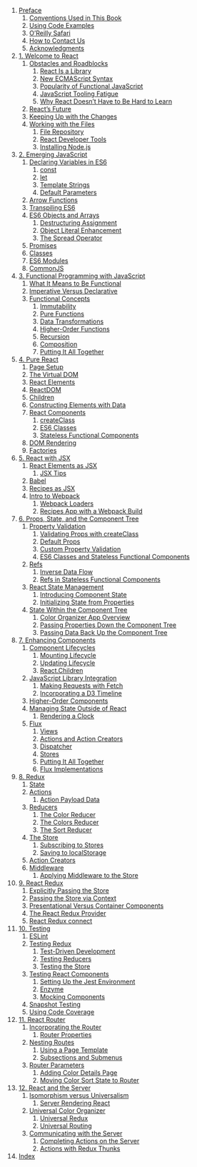 <ol class="detail-toc">


<li class="toc-level-1 t-toc-level-1 js-content-uri" data-content-uri="/api/v1/book/9781491954614/chapter/preface01.html">
<a href="https://learning.oreilly.com/library/view/learning-react/9781491954614/preface01.html#_preface" 
class="t-chapter" tabindex="33">Preface</a>
<ol>
<li class="toc-level-2 t-toc-level-2 js-content-uri" data-content-uri="/api/v1/book/9781491954614/chapter/preface01.html"><a href="https://learning.oreilly.com/library/view/learning-react/9781491954614/preface01.html#_conventions_used_in_this_book" class="t-chapter" tabindex="34">Conventions Used in This Book</a></li>
<li class="toc-level-2 t-toc-level-2 js-content-uri" data-content-uri="/api/v1/book/9781491954614/chapter/preface01.html"><a href="https://learning.oreilly.com/library/view/learning-react/9781491954614/preface01.html#_using_code_examples" class="t-chapter" tabindex="35">Using Code Examples</a></li>
<li class="toc-level-2 t-toc-level-2 js-content-uri" data-content-uri="/api/v1/book/9781491954614/chapter/preface01.html"><a href="https://learning.oreilly.com/library/view/learning-react/9781491954614/preface01.html#_safari_books_online" class="t-chapter" tabindex="36">O’Reilly Safari</a></li>
<li class="toc-level-2 t-toc-level-2 js-content-uri" data-content-uri="/api/v1/book/9781491954614/chapter/preface01.html"><a href="https://learning.oreilly.com/library/view/learning-react/9781491954614/preface01.html#_how_to_contact_us" class="t-chapter" tabindex="37">How to Contact Us</a></li>
<li class="toc-level-2 t-toc-level-2 js-content-uri" data-content-uri="/api/v1/book/9781491954614/chapter/preface01.html"><a href="https://learning.oreilly.com/library/view/learning-react/9781491954614/preface01.html#_acknowledgments" class="t-chapter" tabindex="38">Acknowledgments</a></li></ol></li>
<li class="toc-level-1 t-toc-level-1 js-content-uri" data-content-uri="/api/v1/book/9781491954614/chapter/ch01.html"><a href="https://learning.oreilly.com/library/view/learning-react/9781491954614/ch01.html#welcome_to_react" class="t-chapter" tabindex="39">1. Welcome to React</a><ol>
<li class="toc-level-2 t-toc-level-2 js-content-uri" data-content-uri="/api/v1/book/9781491954614/chapter/ch01.html"><a href="https://learning.oreilly.com/library/view/learning-react/9781491954614/ch01.html#idm140276943771744" class="t-chapter" tabindex="40">Obstacles and Roadblocks</a><ol>
<li class="toc-level-3 t-toc-level-3 js-content-uri" data-content-uri="/api/v1/book/9781491954614/chapter/ch01.html"><a href="https://learning.oreilly.com/library/view/learning-react/9781491954614/ch01.html#idm140276939341696" class="t-chapter" tabindex="41">React Is a Library</a></li>
<li class="toc-level-3 t-toc-level-3 js-content-uri" data-content-uri="/api/v1/book/9781491954614/chapter/ch01.html"><a href="https://learning.oreilly.com/library/view/learning-react/9781491954614/ch01.html#idm140276939339616" class="t-chapter" tabindex="42">New ECMAScript Syntax</a></li>
<li class="toc-level-3 t-toc-level-3 js-content-uri" data-content-uri="/api/v1/book/9781491954614/chapter/ch01.html"><a href="https://learning.oreilly.com/library/view/learning-react/9781491954614/ch01.html#idm140276939336832" class="t-chapter" tabindex="43">Popularity of Functional JavaScript</a></li>
<li class="toc-level-3 t-toc-level-3 js-content-uri" data-content-uri="/api/v1/book/9781491954614/chapter/ch01.html"><a href="https://learning.oreilly.com/library/view/learning-react/9781491954614/ch01.html#idm140276939334752" class="t-chapter" tabindex="44">JavaScript Tooling Fatigue</a></li>
<li class="toc-level-3 t-toc-level-3 js-content-uri" data-content-uri="/api/v1/book/9781491954614/chapter/ch01.html"><a href="https://learning.oreilly.com/library/view/learning-react/9781491954614/ch01.html#idm140276939331840" class="t-chapter" tabindex="45">Why React Doesn’t Have to Be Hard to Learn</a></li></ol></li>
<li class="toc-level-2 t-toc-level-2 js-content-uri" data-content-uri="/api/v1/book/9781491954614/chapter/ch01.html"><a href="https://learning.oreilly.com/library/view/learning-react/9781491954614/ch01.html#idm140276943771472" class="t-chapter" tabindex="46">React’s Future</a></li>
<li class="toc-level-2 t-toc-level-2 js-content-uri" data-content-uri="/api/v1/book/9781491954614/chapter/ch01.html"><a href="https://learning.oreilly.com/library/view/learning-react/9781491954614/ch01.html#idm140276943683344" class="t-chapter" tabindex="47">Keeping Up with the Changes</a></li>
<li class="toc-level-2 t-toc-level-2 js-content-uri" data-content-uri="/api/v1/book/9781491954614/chapter/ch01.html"><a href="https://learning.oreilly.com/library/view/learning-react/9781491954614/ch01.html#idm140276943668880" class="t-chapter" tabindex="48">Working with the Files</a><ol>
<li class="toc-level-3 t-toc-level-3 js-content-uri" data-content-uri="/api/v1/book/9781491954614/chapter/ch01.html"><a href="https://learning.oreilly.com/library/view/learning-react/9781491954614/ch01.html#idm140276943665408" class="t-chapter" tabindex="49">File Repository</a></li>
<li class="toc-level-3 t-toc-level-3 js-content-uri" data-content-uri="/api/v1/book/9781491954614/chapter/ch01.html"><a href="https://learning.oreilly.com/library/view/learning-react/9781491954614/ch01.html#idm140276943653776" class="t-chapter" tabindex="50">React Developer Tools</a></li>
<li class="toc-level-3 t-toc-level-3 js-content-uri" data-content-uri="/api/v1/book/9781491954614/chapter/ch01.html"><a href="https://learning.oreilly.com/library/view/learning-react/9781491954614/ch01.html#idm140276943758800" class="t-chapter" tabindex="51">Installing Node.js</a></li></ol></li></ol></li>
<li class="toc-level-1 t-toc-level-1 js-content-uri" data-content-uri="/api/v1/book/9781491954614/chapter/ch02.html"><a href="https://learning.oreilly.com/library/view/learning-react/9781491954614/ch02.html#emerging_javascript" class="t-chapter" tabindex="52">2. Emerging JavaScript</a><ol>
<li class="toc-level-2 t-toc-level-2 js-content-uri" data-content-uri="/api/v1/book/9781491954614/chapter/ch02.html"><a href="https://learning.oreilly.com/library/view/learning-react/9781491954614/ch02.html#idm140276943960624" class="t-chapter" tabindex="53">Declaring Variables in ES6</a><ol>
<li class="toc-level-3 t-toc-level-3 js-content-uri" data-content-uri="/api/v1/book/9781491954614/chapter/ch02.html"><a href="https://learning.oreilly.com/library/view/learning-react/9781491954614/ch02.html#idm140276943953872" class="t-chapter" tabindex="54">const</a></li>
<li class="toc-level-3 t-toc-level-3 js-content-uri" data-content-uri="/api/v1/book/9781491954614/chapter/ch02.html"><a href="https://learning.oreilly.com/library/view/learning-react/9781491954614/ch02.html#idm140276942935088" class="t-chapter" tabindex="55">let</a></li>
<li class="toc-level-3 t-toc-level-3 js-content-uri" data-content-uri="/api/v1/book/9781491954614/chapter/ch02.html"><a href="https://learning.oreilly.com/library/view/learning-react/9781491954614/ch02.html#idm140276942587152" class="t-chapter" tabindex="56">Template Strings</a></li>
<li class="toc-level-3 t-toc-level-3 js-content-uri" data-content-uri="/api/v1/book/9781491954614/chapter/ch02.html"><a href="https://learning.oreilly.com/library/view/learning-react/9781491954614/ch02.html#idm140276934357168" class="t-chapter" tabindex="57">Default Parameters</a></li></ol></li>
<li class="toc-level-2 t-toc-level-2 js-content-uri" data-content-uri="/api/v1/book/9781491954614/chapter/ch02.html"><a href="https://learning.oreilly.com/library/view/learning-react/9781491954614/ch02.html#idm140276934032880" class="t-chapter" tabindex="58">Arrow Functions</a></li>
<li class="toc-level-2 t-toc-level-2 js-content-uri" data-content-uri="/api/v1/book/9781491954614/chapter/ch02.html"><a href="https://learning.oreilly.com/library/view/learning-react/9781491954614/ch02.html#idm140276933179136" class="t-chapter" tabindex="59">Transpiling ES6</a></li>
<li class="toc-level-2 t-toc-level-2 js-content-uri" data-content-uri="/api/v1/book/9781491954614/chapter/ch02.html"><a href="https://learning.oreilly.com/library/view/learning-react/9781491954614/ch02.html#idm140276934012032" class="t-chapter" tabindex="60">ES6 Objects and Arrays</a><ol>
<li class="toc-level-3 t-toc-level-3 js-content-uri" data-content-uri="/api/v1/book/9781491954614/chapter/ch02.html"><a href="https://learning.oreilly.com/library/view/learning-react/9781491954614/ch02.html#idm140276932785264" class="t-chapter" tabindex="61">Destructuring Assignment</a></li>
<li class="toc-level-3 t-toc-level-3 js-content-uri" data-content-uri="/api/v1/book/9781491954614/chapter/ch02.html"><a href="https://learning.oreilly.com/library/view/learning-react/9781491954614/ch02.html#idm140276932784640" class="t-chapter" tabindex="62">Object Literal Enhancement</a></li>
<li class="toc-level-3 t-toc-level-3 js-content-uri" data-content-uri="/api/v1/book/9781491954614/chapter/ch02.html"><a href="https://learning.oreilly.com/library/view/learning-react/9781491954614/ch02.html#idm140276932449024" class="t-chapter" tabindex="63">The Spread Operator</a></li></ol></li>
<li class="toc-level-2 t-toc-level-2 js-content-uri" data-content-uri="/api/v1/book/9781491954614/chapter/ch02.html"><a href="https://learning.oreilly.com/library/view/learning-react/9781491954614/ch02.html#idm140276932131008" class="t-chapter" tabindex="64">Promises</a></li>
<li class="toc-level-2 t-toc-level-2 js-content-uri" data-content-uri="/api/v1/book/9781491954614/chapter/ch02.html"><a href="https://learning.oreilly.com/library/view/learning-react/9781491954614/ch02.html#idm140276931435184" class="t-chapter" tabindex="65">Classes</a></li>
<li class="toc-level-2 t-toc-level-2 js-content-uri" data-content-uri="/api/v1/book/9781491954614/chapter/ch02.html"><a href="https://learning.oreilly.com/library/view/learning-react/9781491954614/ch02.html#idm140276931434560" class="t-chapter" tabindex="66">ES6 Modules</a></li>
<li class="toc-level-2 t-toc-level-2 js-content-uri" data-content-uri="/api/v1/book/9781491954614/chapter/ch02.html"><a href="https://learning.oreilly.com/library/view/learning-react/9781491954614/ch02.html#idm140276930970704" class="t-chapter" tabindex="67">CommonJS</a></li></ol></li>
<li class="toc-level-1 t-toc-level-1 js-content-uri" data-content-uri="/api/v1/book/9781491954614/chapter/ch03.html"><a href="https://learning.oreilly.com/library/view/learning-react/9781491954614/ch03.html#functional_programming" class="t-chapter" tabindex="68">3. Functional Programming with JavaScript</a><ol>
<li class="toc-level-2 t-toc-level-2 js-content-uri" data-content-uri="/api/v1/book/9781491954614/chapter/ch03.html"><a href="https://learning.oreilly.com/library/view/learning-react/9781491954614/ch03.html#idm140276930590592" class="t-chapter" tabindex="69">What It Means to Be Functional</a></li>
<li class="toc-level-2 t-toc-level-2 js-content-uri" data-content-uri="/api/v1/book/9781491954614/chapter/ch03.html"><a href="https://learning.oreilly.com/library/view/learning-react/9781491954614/ch03.html#idm140276930590000" class="t-chapter" tabindex="70">Imperative Versus Declarative</a></li>
<li class="toc-level-2 t-toc-level-2 js-content-uri" data-content-uri="/api/v1/book/9781491954614/chapter/ch03.html"><a href="https://learning.oreilly.com/library/view/learning-react/9781491954614/ch03.html#idm140276930182688" class="t-chapter" tabindex="71">Functional Concepts</a><ol>
<li class="toc-level-3 t-toc-level-3 js-content-uri" data-content-uri="/api/v1/book/9781491954614/chapter/ch03.html"><a href="https://learning.oreilly.com/library/view/learning-react/9781491954614/ch03.html#idm140276929828048" class="t-chapter" tabindex="72">Immutability</a></li>
<li class="toc-level-3 t-toc-level-3 js-content-uri" data-content-uri="/api/v1/book/9781491954614/chapter/ch03.html"><a href="https://learning.oreilly.com/library/view/learning-react/9781491954614/ch03.html#idm140276929827104" class="t-chapter" tabindex="73">Pure Functions</a></li>
<li class="toc-level-3 t-toc-level-3 js-content-uri" data-content-uri="/api/v1/book/9781491954614/chapter/ch03.html"><a href="https://learning.oreilly.com/library/view/learning-react/9781491954614/ch03.html#idm140276929302688" class="t-chapter" tabindex="74">Data Transformations</a></li>
<li class="toc-level-3 t-toc-level-3 js-content-uri" data-content-uri="/api/v1/book/9781491954614/chapter/ch03.html"><a href="https://learning.oreilly.com/library/view/learning-react/9781491954614/ch03.html#idm140276928919072" class="t-chapter" tabindex="75">Higher-Order Functions</a></li>
<li class="toc-level-3 t-toc-level-3 js-content-uri" data-content-uri="/api/v1/book/9781491954614/chapter/ch03.html"><a href="https://learning.oreilly.com/library/view/learning-react/9781491954614/ch03.html#idm140276928918448" class="t-chapter" tabindex="76">Recursion</a></li>
<li class="toc-level-3 t-toc-level-3 js-content-uri" data-content-uri="/api/v1/book/9781491954614/chapter/ch03.html"><a href="https://learning.oreilly.com/library/view/learning-react/9781491954614/ch03.html#idm140276927540112" class="t-chapter" tabindex="77">Composition</a></li>
<li class="toc-level-3 t-toc-level-3 js-content-uri" data-content-uri="/api/v1/book/9781491954614/chapter/ch03.html"><a href="https://learning.oreilly.com/library/view/learning-react/9781491954614/ch03.html#idm140276927067824" class="t-chapter" tabindex="78">Putting It All Together</a></li></ol></li></ol></li>
<li class="toc-level-1 t-toc-level-1 js-content-uri" data-content-uri="/api/v1/book/9781491954614/chapter/ch04.html"><a href="https://learning.oreilly.com/library/view/learning-react/9781491954614/ch04.html#pure_react" class="t-chapter" tabindex="79">4. Pure React</a><ol>
<li class="toc-level-2 t-toc-level-2 js-content-uri" data-content-uri="/api/v1/book/9781491954614/chapter/ch04.html"><a href="https://learning.oreilly.com/library/view/learning-react/9781491954614/ch04.html#idm140276926155280" class="t-chapter" tabindex="80">Page Setup</a></li>
<li class="toc-level-2 t-toc-level-2 js-content-uri" data-content-uri="/api/v1/book/9781491954614/chapter/ch04.html"><a href="https://learning.oreilly.com/library/view/learning-react/9781491954614/ch04.html#idm140276925946240" class="t-chapter" tabindex="81">The Virtual DOM</a></li>
<li class="toc-level-2 t-toc-level-2 js-content-uri" data-content-uri="/api/v1/book/9781491954614/chapter/ch04.html"><a href="https://learning.oreilly.com/library/view/learning-react/9781491954614/ch04.html#idm140276925945648" class="t-chapter" tabindex="82">React Elements</a></li>
<li class="toc-level-2 t-toc-level-2 js-content-uri" data-content-uri="/api/v1/book/9781491954614/chapter/ch04.html"><a href="https://learning.oreilly.com/library/view/learning-react/9781491954614/ch04.html#idm140276926002080" class="t-chapter" tabindex="83">ReactDOM</a></li>
<li class="toc-level-2 t-toc-level-2 js-content-uri" data-content-uri="/api/v1/book/9781491954614/chapter/ch04.html"><a href="https://learning.oreilly.com/library/view/learning-react/9781491954614/ch04.html#idm140276925579152" class="t-chapter" tabindex="84">Children</a></li>
<li class="toc-level-2 t-toc-level-2 js-content-uri" data-content-uri="/api/v1/book/9781491954614/chapter/ch04.html"><a href="https://learning.oreilly.com/library/view/learning-react/9781491954614/ch04.html#idm140276925578528" class="t-chapter" tabindex="85">Constructing Elements with Data</a></li>
<li class="toc-level-2 t-toc-level-2 js-content-uri" data-content-uri="/api/v1/book/9781491954614/chapter/ch04.html"><a href="https://learning.oreilly.com/library/view/learning-react/9781491954614/ch04.html#idm140276925184896" class="t-chapter" tabindex="86">React Components</a><ol>
<li class="toc-level-3 t-toc-level-3 js-content-uri" data-content-uri="/api/v1/book/9781491954614/chapter/ch04.html"><a href="https://learning.oreilly.com/library/view/learning-react/9781491954614/ch04.html#idm140276924934432" class="t-chapter" tabindex="87">createClass</a></li>
<li class="toc-level-3 t-toc-level-3 js-content-uri" data-content-uri="/api/v1/book/9781491954614/chapter/ch04.html"><a href="https://learning.oreilly.com/library/view/learning-react/9781491954614/ch04.html#idm140276924022240" class="t-chapter" tabindex="88">ES6 Classes</a></li>
<li class="toc-level-3 t-toc-level-3 js-content-uri" data-content-uri="/api/v1/book/9781491954614/chapter/ch04.html"><a href="https://learning.oreilly.com/library/view/learning-react/9781491954614/ch04.html#idm140276924059632" class="t-chapter" tabindex="89">Stateless Functional Components</a></li></ol></li>
<li class="toc-level-2 t-toc-level-2 js-content-uri" data-content-uri="/api/v1/book/9781491954614/chapter/ch04.html"><a href="https://learning.oreilly.com/library/view/learning-react/9781491954614/ch04.html#idm140276924949584" class="t-chapter" tabindex="90">DOM Rendering</a></li>
<li class="toc-level-2 t-toc-level-2 js-content-uri" data-content-uri="/api/v1/book/9781491954614/chapter/ch04.html"><a href="https://learning.oreilly.com/library/view/learning-react/9781491954614/ch04.html#idm140276923363888" class="t-chapter" tabindex="91">Factories</a></li></ol></li>
<li class="toc-level-1 t-toc-level-1 js-content-uri" data-content-uri="/api/v1/book/9781491954614/chapter/ch05.html"><a href="https://learning.oreilly.com/library/view/learning-react/9781491954614/ch05.html#react_with_jsx" class="t-chapter" tabindex="92">5. React with JSX</a><ol>
<li class="toc-level-2 t-toc-level-2 js-content-uri" data-content-uri="/api/v1/book/9781491954614/chapter/ch05.html"><a href="https://learning.oreilly.com/library/view/learning-react/9781491954614/ch05.html#idm140276922937392" class="t-chapter" tabindex="93">React Elements as JSX</a><ol>
<li class="toc-level-3 t-toc-level-3 js-content-uri" data-content-uri="/api/v1/book/9781491954614/chapter/ch05.html"><a href="https://learning.oreilly.com/library/view/learning-react/9781491954614/ch05.html#idm140276922795600" class="t-chapter" tabindex="94">JSX Tips</a></li></ol></li>
<li class="toc-level-2 t-toc-level-2 js-content-uri" data-content-uri="/api/v1/book/9781491954614/chapter/ch05.html"><a href="https://learning.oreilly.com/library/view/learning-react/9781491954614/ch05.html#idm140276922794656" class="t-chapter" tabindex="95">Babel</a></li>
<li class="toc-level-2 t-toc-level-2 js-content-uri" data-content-uri="/api/v1/book/9781491954614/chapter/ch05.html"><a href="https://learning.oreilly.com/library/view/learning-react/9781491954614/ch05.html#idm140276922575056" class="t-chapter" tabindex="96">Recipes as JSX</a></li>
<li class="toc-level-2 t-toc-level-2 js-content-uri" data-content-uri="/api/v1/book/9781491954614/chapter/ch05.html"><a href="https://learning.oreilly.com/library/view/learning-react/9781491954614/ch05.html#idm140276922574112" class="t-chapter" tabindex="97">Intro to Webpack</a><ol>
<li class="toc-level-3 t-toc-level-3 js-content-uri" data-content-uri="/api/v1/book/9781491954614/chapter/ch05.html"><a href="https://learning.oreilly.com/library/view/learning-react/9781491954614/ch05.html#idm140276921277808" class="t-chapter" tabindex="98">Webpack Loaders</a></li>
<li class="toc-level-3 t-toc-level-3 js-content-uri" data-content-uri="/api/v1/book/9781491954614/chapter/ch05.html"><a href="https://learning.oreilly.com/library/view/learning-react/9781491954614/ch05.html#idm140276921265264" class="t-chapter" tabindex="99">Recipes App with a Webpack Build</a></li></ol></li></ol></li>
<li class="toc-level-1 t-toc-level-1 js-content-uri" data-content-uri="/api/v1/book/9781491954614/chapter/ch06.html"><a href="https://learning.oreilly.com/library/view/learning-react/9781491954614/ch06.html#props_state_and_the_component_tree" class="t-chapter" tabindex="100">6. Props, State, and the Component Tree</a><ol>
<li class="toc-level-2 t-toc-level-2 js-content-uri" data-content-uri="/api/v1/book/9781491954614/chapter/ch06.html"><a href="https://learning.oreilly.com/library/view/learning-react/9781491954614/ch06.html#idm140276919399824" class="t-chapter" tabindex="101">Property Validation</a><ol>
<li class="toc-level-3 t-toc-level-3 js-content-uri" data-content-uri="/api/v1/book/9781491954614/chapter/ch06.html"><a href="https://learning.oreilly.com/library/view/learning-react/9781491954614/ch06.html#idm140276919376320" class="t-chapter" tabindex="102">Validating Props with createClass</a></li>
<li class="toc-level-3 t-toc-level-3 js-content-uri" data-content-uri="/api/v1/book/9781491954614/chapter/ch06.html"><a href="https://learning.oreilly.com/library/view/learning-react/9781491954614/ch06.html#idm140276919375344" class="t-chapter" tabindex="103">Default Props</a></li>
<li class="toc-level-3 t-toc-level-3 js-content-uri" data-content-uri="/api/v1/book/9781491954614/chapter/ch06.html"><a href="https://learning.oreilly.com/library/view/learning-react/9781491954614/ch06.html#idm140276918618112" class="t-chapter" tabindex="104">Custom Property Validation</a></li>
<li class="toc-level-3 t-toc-level-3 js-content-uri" data-content-uri="/api/v1/book/9781491954614/chapter/ch06.html"><a href="https://learning.oreilly.com/library/view/learning-react/9781491954614/ch06.html#idm140276918638464" class="t-chapter" tabindex="105">ES6 Classes and Stateless Functional Components</a></li></ol></li>
<li class="toc-level-2 t-toc-level-2 js-content-uri" data-content-uri="/api/v1/book/9781491954614/chapter/ch06.html"><a href="https://learning.oreilly.com/library/view/learning-react/9781491954614/ch06.html#refs_ch6" class="t-chapter" tabindex="106">Refs</a><ol>
<li class="toc-level-3 t-toc-level-3 js-content-uri" data-content-uri="/api/v1/book/9781491954614/chapter/ch06.html"><a href="https://learning.oreilly.com/library/view/learning-react/9781491954614/ch06.html#idm140276940004512" class="t-chapter" tabindex="107">Inverse Data Flow</a></li>
<li class="toc-level-3 t-toc-level-3 js-content-uri" data-content-uri="/api/v1/book/9781491954614/chapter/ch06.html"><a href="https://learning.oreilly.com/library/view/learning-react/9781491954614/ch06.html#idm140276940003856" class="t-chapter" tabindex="108">Refs in Stateless Functional Components</a></li></ol></li>
<li class="toc-level-2 t-toc-level-2 js-content-uri" data-content-uri="/api/v1/book/9781491954614/chapter/ch06.html"><a href="https://learning.oreilly.com/library/view/learning-react/9781491954614/ch06.html#idm140276917584752" class="t-chapter" tabindex="109">React State Management</a><ol>
<li class="toc-level-3 t-toc-level-3 js-content-uri" data-content-uri="/api/v1/book/9781491954614/chapter/ch06.html"><a href="https://learning.oreilly.com/library/view/learning-react/9781491954614/ch06.html#idm140276940613536" class="t-chapter" tabindex="110">Introducing Component State</a></li>
<li class="toc-level-3 t-toc-level-3 js-content-uri" data-content-uri="/api/v1/book/9781491954614/chapter/ch06.html"><a href="https://learning.oreilly.com/library/view/learning-react/9781491954614/ch06.html#idm140276940569008" class="t-chapter" tabindex="111">Initializing State from Properties</a></li></ol></li>
<li class="toc-level-2 t-toc-level-2 js-content-uri" data-content-uri="/api/v1/book/9781491954614/chapter/ch06.html"><a href="https://learning.oreilly.com/library/view/learning-react/9781491954614/ch06.html#idm140276940619072" class="t-chapter" tabindex="112">State Within the Component Tree</a><ol>
<li class="toc-level-3 t-toc-level-3 js-content-uri" data-content-uri="/api/v1/book/9781491954614/chapter/ch06.html"><a href="https://learning.oreilly.com/library/view/learning-react/9781491954614/ch06.html#idm140276916968016" class="t-chapter" tabindex="113">Color Organizer App Overview</a></li>
<li class="toc-level-3 t-toc-level-3 js-content-uri" data-content-uri="/api/v1/book/9781491954614/chapter/ch06.html"><a href="https://learning.oreilly.com/library/view/learning-react/9781491954614/ch06.html#idm140276916879440" class="t-chapter" tabindex="114">Passing Properties Down the Component Tree</a></li>
<li class="toc-level-3 t-toc-level-3 js-content-uri" data-content-uri="/api/v1/book/9781491954614/chapter/ch06.html"><a href="https://learning.oreilly.com/library/view/learning-react/9781491954614/ch06.html#idm140276916878816" class="t-chapter" tabindex="115">Passing Data Back Up the Component Tree</a></li></ol></li></ol></li>
<li class="toc-level-1 t-toc-level-1 js-content-uri" data-content-uri="/api/v1/book/9781491954614/chapter/ch07.html"><a href="https://learning.oreilly.com/library/view/learning-react/9781491954614/ch07.html#enhancing_components" class="t-chapter" tabindex="116">7. Enhancing Components</a><ol>
<li class="toc-level-2 t-toc-level-2 js-content-uri" data-content-uri="/api/v1/book/9781491954614/chapter/ch07.html"><a href="https://learning.oreilly.com/library/view/learning-react/9781491954614/ch07.html#idm140276915541536" class="t-chapter" tabindex="117">Component Lifecycles</a><ol>
<li class="toc-level-3 t-toc-level-3 js-content-uri" data-content-uri="/api/v1/book/9781491954614/chapter/ch07.html"><a href="https://learning.oreilly.com/library/view/learning-react/9781491954614/ch07.html#mounting_lifecycle" class="t-chapter" tabindex="118">Mounting Lifecycle</a></li>
<li class="toc-level-3 t-toc-level-3 js-content-uri" data-content-uri="/api/v1/book/9781491954614/chapter/ch07.html"><a href="https://learning.oreilly.com/library/view/learning-react/9781491954614/ch07.html#idm140276915176448" class="t-chapter" tabindex="119">Updating Lifecycle</a></li>
<li class="toc-level-3 t-toc-level-3 js-content-uri" data-content-uri="/api/v1/book/9781491954614/chapter/ch07.html"><a href="https://learning.oreilly.com/library/view/learning-react/9781491954614/ch07.html#idm140276914346816" class="t-chapter" tabindex="120">React.Children</a></li></ol></li>
<li class="toc-level-2 t-toc-level-2 js-content-uri" data-content-uri="/api/v1/book/9781491954614/chapter/ch07.html"><a href="https://learning.oreilly.com/library/view/learning-react/9781491954614/ch07.html#idm140276912330416" class="t-chapter" tabindex="121">JavaScript Library Integration</a><ol>
<li class="toc-level-3 t-toc-level-3 js-content-uri" data-content-uri="/api/v1/book/9781491954614/chapter/ch07.html"><a href="https://learning.oreilly.com/library/view/learning-react/9781491954614/ch07.html#idm140276912343984" class="t-chapter" tabindex="122">Making Requests with Fetch</a></li>
<li class="toc-level-3 t-toc-level-3 js-content-uri" data-content-uri="/api/v1/book/9781491954614/chapter/ch07.html"><a href="https://learning.oreilly.com/library/view/learning-react/9781491954614/ch07.html#idm140276912216848" class="t-chapter" tabindex="123">Incorporating a D3 Timeline</a></li></ol></li>
<li class="toc-level-2 t-toc-level-2 js-content-uri" data-content-uri="/api/v1/book/9781491954614/chapter/ch07.html"><a href="https://learning.oreilly.com/library/view/learning-react/9781491954614/ch07.html#idm140276912215904" class="t-chapter" tabindex="124">Higher-Order Components</a></li>
<li class="toc-level-2 t-toc-level-2 js-content-uri" data-content-uri="/api/v1/book/9781491954614/chapter/ch07.html"><a href="https://learning.oreilly.com/library/view/learning-react/9781491954614/ch07.html#idm140276910640496" class="t-chapter" tabindex="125">Managing State Outside of React</a><ol>
<li class="toc-level-3 t-toc-level-3 js-content-uri" data-content-uri="/api/v1/book/9781491954614/chapter/ch07.html"><a href="https://learning.oreilly.com/library/view/learning-react/9781491954614/ch07.html#idm140276909343232" class="t-chapter" tabindex="126">Rendering a Clock</a></li></ol></li>
<li class="toc-level-2 t-toc-level-2 js-content-uri" data-content-uri="/api/v1/book/9781491954614/chapter/ch07.html"><a href="https://learning.oreilly.com/library/view/learning-react/9781491954614/ch07.html#idm140276909342576" class="t-chapter" tabindex="127">Flux</a><ol>
<li class="toc-level-3 t-toc-level-3 js-content-uri" data-content-uri="/api/v1/book/9781491954614/chapter/ch07.html"><a href="https://learning.oreilly.com/library/view/learning-react/9781491954614/ch07.html#idm140276908884352" class="t-chapter" tabindex="128">Views</a></li>
<li class="toc-level-3 t-toc-level-3 js-content-uri" data-content-uri="/api/v1/book/9781491954614/chapter/ch07.html"><a href="https://learning.oreilly.com/library/view/learning-react/9781491954614/ch07.html#idm140276908829888" class="t-chapter" tabindex="129">Actions and Action Creators</a></li>
<li class="toc-level-3 t-toc-level-3 js-content-uri" data-content-uri="/api/v1/book/9781491954614/chapter/ch07.html"><a href="https://learning.oreilly.com/library/view/learning-react/9781491954614/ch07.html#idm140276908749888" class="t-chapter" tabindex="130">Dispatcher</a></li>
<li class="toc-level-3 t-toc-level-3 js-content-uri" data-content-uri="/api/v1/book/9781491954614/chapter/ch07.html"><a href="https://learning.oreilly.com/library/view/learning-react/9781491954614/ch07.html#idm140276908669376" class="t-chapter" tabindex="131">Stores</a></li>
<li class="toc-level-3 t-toc-level-3 js-content-uri" data-content-uri="/api/v1/book/9781491954614/chapter/ch07.html"><a href="https://learning.oreilly.com/library/view/learning-react/9781491954614/ch07.html#idm140276908661696" class="t-chapter" tabindex="132">Putting It All Together</a></li>
<li class="toc-level-3 t-toc-level-3 js-content-uri" data-content-uri="/api/v1/book/9781491954614/chapter/ch07.html"><a href="https://learning.oreilly.com/library/view/learning-react/9781491954614/ch07.html#idm140276908445552" class="t-chapter" tabindex="133">Flux Implementations</a></li></ol></li></ol></li>
<li class="toc-level-1 t-toc-level-1 js-content-uri" data-content-uri="/api/v1/book/9781491954614/chapter/ch08.html"><a href="https://learning.oreilly.com/library/view/learning-react/9781491954614/ch08.html#redux" class="t-chapter" tabindex="134">8. Redux</a><ol>
<li class="toc-level-2 t-toc-level-2 js-content-uri" data-content-uri="/api/v1/book/9781491954614/chapter/ch08.html"><a href="https://learning.oreilly.com/library/view/learning-react/9781491954614/ch08.html#idm140276908299488" class="t-chapter" tabindex="135">State</a></li>
<li class="toc-level-2 t-toc-level-2 js-content-uri" data-content-uri="/api/v1/book/9781491954614/chapter/ch08.html"><a href="https://learning.oreilly.com/library/view/learning-react/9781491954614/ch08.html#idm140276908298864" class="t-chapter" tabindex="136">Actions</a><ol>
<li class="toc-level-3 t-toc-level-3 js-content-uri" data-content-uri="/api/v1/book/9781491954614/chapter/ch08.html"><a href="https://learning.oreilly.com/library/view/learning-react/9781491954614/ch08.html#idm140276907949472" class="t-chapter" tabindex="137">Action Payload Data</a></li></ol></li>
<li class="toc-level-2 t-toc-level-2 js-content-uri" data-content-uri="/api/v1/book/9781491954614/chapter/ch08.html"><a href="https://learning.oreilly.com/library/view/learning-react/9781491954614/ch08.html#idm140276908185024" class="t-chapter" tabindex="138">Reducers</a><ol>
<li class="toc-level-3 t-toc-level-3 js-content-uri" data-content-uri="/api/v1/book/9781491954614/chapter/ch08.html"><a href="https://learning.oreilly.com/library/view/learning-react/9781491954614/ch08.html#idm140276907690224" class="t-chapter" tabindex="139">The Color Reducer</a></li>
<li class="toc-level-3 t-toc-level-3 js-content-uri" data-content-uri="/api/v1/book/9781491954614/chapter/ch08.html"><a href="https://learning.oreilly.com/library/view/learning-react/9781491954614/ch08.html#idm140276907689600" class="t-chapter" tabindex="140">The Colors Reducer</a></li>
<li class="toc-level-3 t-toc-level-3 js-content-uri" data-content-uri="/api/v1/book/9781491954614/chapter/ch08.html"><a href="https://learning.oreilly.com/library/view/learning-react/9781491954614/ch08.html#idm140276907424352" class="t-chapter" tabindex="141">The Sort Reducer</a></li></ol></li>
<li class="toc-level-2 t-toc-level-2 js-content-uri" data-content-uri="/api/v1/book/9781491954614/chapter/ch08.html"><a href="https://learning.oreilly.com/library/view/learning-react/9781491954614/ch08.html#idm140276908121952" class="t-chapter" tabindex="142">The Store</a><ol>
<li class="toc-level-3 t-toc-level-3 js-content-uri" data-content-uri="/api/v1/book/9781491954614/chapter/ch08.html"><a href="https://learning.oreilly.com/library/view/learning-react/9781491954614/ch08.html#idm140276906434704" class="t-chapter" tabindex="143">Subscribing to Stores</a></li>
<li class="toc-level-3 t-toc-level-3 js-content-uri" data-content-uri="/api/v1/book/9781491954614/chapter/ch08.html"><a href="https://learning.oreilly.com/library/view/learning-react/9781491954614/ch08.html#idm140276905957312" class="t-chapter" tabindex="144">Saving to localStorage</a></li></ol></li>
<li class="toc-level-2 t-toc-level-2 js-content-uri" data-content-uri="/api/v1/book/9781491954614/chapter/ch08.html"><a href="https://learning.oreilly.com/library/view/learning-react/9781491954614/ch08.html#idm140276906781440" class="t-chapter" tabindex="145">Action Creators</a></li>
<li class="toc-level-2 t-toc-level-2 js-content-uri" data-content-uri="/api/v1/book/9781491954614/chapter/ch08.html"><a href="https://learning.oreilly.com/library/view/learning-react/9781491954614/ch08.html#idm140276906658400" class="t-chapter" tabindex="146">Middleware</a><ol>
<li class="toc-level-3 t-toc-level-3 js-content-uri" data-content-uri="/api/v1/book/9781491954614/chapter/ch08.html"><a href="https://learning.oreilly.com/library/view/learning-react/9781491954614/ch08.html#idm140276905246192" class="t-chapter" tabindex="147">Applying Middleware to the Store</a></li></ol></li></ol></li>
<li class="toc-level-1 t-toc-level-1 js-content-uri" data-content-uri="/api/v1/book/9781491954614/chapter/ch09.html"><a href="https://learning.oreilly.com/library/view/learning-react/9781491954614/ch09.html#react_redux" class="t-chapter" tabindex="148">9. React Redux</a><ol>
<li class="toc-level-2 t-toc-level-2 js-content-uri" data-content-uri="/api/v1/book/9781491954614/chapter/ch09.html"><a href="https://learning.oreilly.com/library/view/learning-react/9781491954614/ch09.html#idm140276904918560" class="t-chapter" tabindex="149">Explicitly Passing the Store</a></li>
<li class="toc-level-2 t-toc-level-2 js-content-uri" data-content-uri="/api/v1/book/9781491954614/chapter/ch09.html"><a href="https://learning.oreilly.com/library/view/learning-react/9781491954614/ch09.html#idm140276904305648" class="t-chapter" tabindex="150">Passing the Store via Context</a></li>
<li class="toc-level-2 t-toc-level-2 js-content-uri" data-content-uri="/api/v1/book/9781491954614/chapter/ch09.html"><a href="https://learning.oreilly.com/library/view/learning-react/9781491954614/ch09.html#idm140276903834128" class="t-chapter" tabindex="151">Presentational Versus Container Components</a></li>
<li class="toc-level-2 t-toc-level-2 js-content-uri" data-content-uri="/api/v1/book/9781491954614/chapter/ch09.html"><a href="https://learning.oreilly.com/library/view/learning-react/9781491954614/ch09.html#idm140276903166464" class="t-chapter" tabindex="152">The React Redux Provider</a></li>
<li class="toc-level-2 t-toc-level-2 js-content-uri" data-content-uri="/api/v1/book/9781491954614/chapter/ch09.html"><a href="https://learning.oreilly.com/library/view/learning-react/9781491954614/ch09.html#idm140276902458144" class="t-chapter" tabindex="153">React Redux connect</a></li></ol></li>
<li class="toc-level-1 t-toc-level-1 js-content-uri" data-content-uri="/api/v1/book/9781491954614/chapter/ch10.html"><a href="https://learning.oreilly.com/library/view/learning-react/9781491954614/ch10.html#testing_chapter" class="t-chapter" tabindex="154">10. Testing</a><ol>
<li class="toc-level-2 t-toc-level-2 js-content-uri" data-content-uri="/api/v1/book/9781491954614/chapter/ch10.html"><a href="https://learning.oreilly.com/library/view/learning-react/9781491954614/ch10.html#idm140276901826288" class="t-chapter" tabindex="155">ESLint</a></li>
<li class="toc-level-2 t-toc-level-2 js-content-uri" data-content-uri="/api/v1/book/9781491954614/chapter/ch10.html"><a href="https://learning.oreilly.com/library/view/learning-react/9781491954614/ch10.html#idm140276901825376" class="t-chapter" tabindex="156">Testing Redux</a><ol>
<li class="toc-level-3 t-toc-level-3 js-content-uri" data-content-uri="/api/v1/book/9781491954614/chapter/ch10.html"><a href="https://learning.oreilly.com/library/view/learning-react/9781491954614/ch10.html#idm140276901576544" class="t-chapter" tabindex="157">Test-Driven Development</a></li>
<li class="toc-level-3 t-toc-level-3 js-content-uri" data-content-uri="/api/v1/book/9781491954614/chapter/ch10.html"><a href="https://learning.oreilly.com/library/view/learning-react/9781491954614/ch10.html#idm140276901558560" class="t-chapter" tabindex="158">Testing Reducers</a></li>
<li class="toc-level-3 t-toc-level-3 js-content-uri" data-content-uri="/api/v1/book/9781491954614/chapter/ch10.html"><a href="https://learning.oreilly.com/library/view/learning-react/9781491954614/ch10.html#idm140276900720624" class="t-chapter" tabindex="159">Testing the Store</a></li></ol></li>
<li class="toc-level-2 t-toc-level-2 js-content-uri" data-content-uri="/api/v1/book/9781491954614/chapter/ch10.html"><a href="https://learning.oreilly.com/library/view/learning-react/9781491954614/ch10.html#idm140276900720096" class="t-chapter" tabindex="160">Testing React Components</a><ol>
<li class="toc-level-3 t-toc-level-3 js-content-uri" data-content-uri="/api/v1/book/9781491954614/chapter/ch10.html"><a href="https://learning.oreilly.com/library/view/learning-react/9781491954614/ch10.html#idm140276899846464" class="t-chapter" tabindex="161">Setting Up the Jest Environment</a></li>
<li class="toc-level-3 t-toc-level-3 js-content-uri" data-content-uri="/api/v1/book/9781491954614/chapter/ch10.html"><a href="https://learning.oreilly.com/library/view/learning-react/9781491954614/ch10.html#idm140276900080784" class="t-chapter" tabindex="162">Enzyme</a></li>
<li class="toc-level-3 t-toc-level-3 js-content-uri" data-content-uri="/api/v1/book/9781491954614/chapter/ch10.html"><a href="https://learning.oreilly.com/library/view/learning-react/9781491954614/ch10.html#idm140276900080160" class="t-chapter" tabindex="163">Mocking Components</a></li></ol></li>
<li class="toc-level-2 t-toc-level-2 js-content-uri" data-content-uri="/api/v1/book/9781491954614/chapter/ch10.html"><a href="https://learning.oreilly.com/library/view/learning-react/9781491954614/ch10.html#idm140276898539360" class="t-chapter" tabindex="164">Snapshot Testing</a></li>
<li class="toc-level-2 t-toc-level-2 js-content-uri" data-content-uri="/api/v1/book/9781491954614/chapter/ch10.html"><a href="https://learning.oreilly.com/library/view/learning-react/9781491954614/ch10.html#idm140276897490176" class="t-chapter" tabindex="165">Using Code Coverage</a></li></ol></li>
<li class="toc-level-1 t-toc-level-1 js-content-uri" data-content-uri="/api/v1/book/9781491954614/chapter/ch11.html"><a href="https://learning.oreilly.com/library/view/learning-react/9781491954614/ch11.html#react_router" class="t-chapter" tabindex="166">11. React Router</a><ol>
<li class="toc-level-2 t-toc-level-2 js-content-uri" data-content-uri="/api/v1/book/9781491954614/chapter/ch11.html"><a href="https://learning.oreilly.com/library/view/learning-react/9781491954614/ch11.html#idm140276896118960" class="t-chapter" tabindex="167">Incorporating the Router</a><ol>
<li class="toc-level-3 t-toc-level-3 js-content-uri" data-content-uri="/api/v1/book/9781491954614/chapter/ch11.html"><a href="https://learning.oreilly.com/library/view/learning-react/9781491954614/ch11.html#idm140276895699600" class="t-chapter" tabindex="168">Router Properties</a></li></ol></li>
<li class="toc-level-2 t-toc-level-2 js-content-uri" data-content-uri="/api/v1/book/9781491954614/chapter/ch11.html"><a href="https://learning.oreilly.com/library/view/learning-react/9781491954614/ch11.html#idm140276896118048" class="t-chapter" tabindex="169">Nesting Routes</a><ol>
<li class="toc-level-3 t-toc-level-3 js-content-uri" data-content-uri="/api/v1/book/9781491954614/chapter/ch11.html"><a href="https://learning.oreilly.com/library/view/learning-react/9781491954614/ch11.html#idm140276895413360" class="t-chapter" tabindex="170">Using a Page Template</a></li>
<li class="toc-level-3 t-toc-level-3 js-content-uri" data-content-uri="/api/v1/book/9781491954614/chapter/ch11.html"><a href="https://learning.oreilly.com/library/view/learning-react/9781491954614/ch11.html#idm140276895412736" class="t-chapter" tabindex="171">Subsections and Submenus</a></li></ol></li>
<li class="toc-level-2 t-toc-level-2 js-content-uri" data-content-uri="/api/v1/book/9781491954614/chapter/ch11.html"><a href="https://learning.oreilly.com/library/view/learning-react/9781491954614/ch11.html#idm140276894738496" class="t-chapter" tabindex="172">Router Parameters</a><ol>
<li class="toc-level-3 t-toc-level-3 js-content-uri" data-content-uri="/api/v1/book/9781491954614/chapter/ch11.html"><a href="https://learning.oreilly.com/library/view/learning-react/9781491954614/ch11.html#idm140276894218528" class="t-chapter" tabindex="173">Adding Color Details Page</a></li>
<li class="toc-level-3 t-toc-level-3 js-content-uri" data-content-uri="/api/v1/book/9781491954614/chapter/ch11.html"><a href="https://learning.oreilly.com/library/view/learning-react/9781491954614/ch11.html#idm140276892733008" class="t-chapter" tabindex="174">Moving Color Sort State to Router</a></li></ol></li></ol></li>
<li class="toc-level-1 t-toc-level-1 js-content-uri" data-content-uri="/api/v1/book/9781491954614/chapter/ch12.html"><a href="https://learning.oreilly.com/library/view/learning-react/9781491954614/ch12.html#react_and_the_server" class="t-chapter" tabindex="175">12. React and the Server</a><ol>
<li class="toc-level-2 t-toc-level-2 js-content-uri" data-content-uri="/api/v1/book/9781491954614/chapter/ch12.html"><a href="https://learning.oreilly.com/library/view/learning-react/9781491954614/ch12.html#idm140276892115824" class="t-chapter" tabindex="176">Isomorphism versus Universalism</a><ol>
<li class="toc-level-3 t-toc-level-3 js-content-uri" data-content-uri="/api/v1/book/9781491954614/chapter/ch12.html"><a href="https://learning.oreilly.com/library/view/learning-react/9781491954614/ch12.html#idm140276891431824" class="t-chapter" tabindex="177">Server Rendering React</a></li></ol></li>
<li class="toc-level-2 t-toc-level-2 js-content-uri" data-content-uri="/api/v1/book/9781491954614/chapter/ch12.html"><a href="https://learning.oreilly.com/library/view/learning-react/9781491954614/ch12.html#idm140276892114912" class="t-chapter" tabindex="178">Universal Color Organizer</a><ol>
<li class="toc-level-3 t-toc-level-3 js-content-uri" data-content-uri="/api/v1/book/9781491954614/chapter/ch12.html"><a href="https://learning.oreilly.com/library/view/learning-react/9781491954614/ch12.html#idm140276890372912" class="t-chapter" tabindex="179">Universal Redux</a></li>
<li class="toc-level-3 t-toc-level-3 js-content-uri" data-content-uri="/api/v1/book/9781491954614/chapter/ch12.html"><a href="https://learning.oreilly.com/library/view/learning-react/9781491954614/ch12.html#idm140276890372320" class="t-chapter" tabindex="180">Universal Routing</a></li></ol></li>
<li class="toc-level-2 t-toc-level-2 js-content-uri" data-content-uri="/api/v1/book/9781491954614/chapter/ch12.html"><a href="https://learning.oreilly.com/library/view/learning-react/9781491954614/ch12.html#idm140276891431408" class="t-chapter" tabindex="181">Communicating with the Server</a><ol>
<li class="toc-level-3 t-toc-level-3 js-content-uri" data-content-uri="/api/v1/book/9781491954614/chapter/ch12.html"><a href="https://learning.oreilly.com/library/view/learning-react/9781491954614/ch12.html#idm140276888647712" class="t-chapter" tabindex="182">Completing Actions on the Server</a></li>
<li class="toc-level-3 t-toc-level-3 js-content-uri" data-content-uri="/api/v1/book/9781491954614/chapter/ch12.html"><a href="https://learning.oreilly.com/library/view/learning-react/9781491954614/ch12.html#idm140276888646768" class="t-chapter" tabindex="183">Actions with Redux Thunks</a></li></ol></li></ol></li>
<li class="toc-level-1 t-toc-level-1 js-content-uri" data-content-uri="/api/v1/book/9781491954614/chapter/ix01.html"><a href="https://learning.oreilly.com/library/view/learning-react/9781491954614/ix01.html#idm140276887260512" class="t-chapter" tabindex="184">Index</a></li>
</ol>
